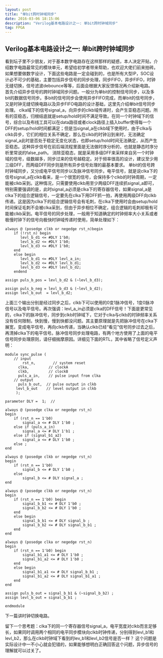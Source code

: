 ```yaml
---
layout: post
title: "单bit跨时钟域同步"
date: 2016-03-06 18:15:06 
description: "Verilog基本电路设计之一: 单bit跨时钟域同步"
tag: FPGA
---
```


## Verilog基本电路设计之一: 单bit跨时钟域同步

看到坛子里不少朋友，对于基本数字电路存在这样那样的疑惑，本人决定开贴，介绍数字电路最常见的模块单元，希望给初学者带来帮助，也欢迎大佬们前来拍砖。如果想要做数字设计，下面这些电路是一定会碰到的，也是所有大型IP，SOC设计必不可少的基础，主要包括异步信号的同步处理，同步FIFO，异步FIFO，时钟无缝切换，信号滤波debounce等等，后面会根据大家反馈情况再介绍新电路。
首先介绍异步信号的跨时钟域同步问题。一般分为单bit的控制信号同步，以及多bit的数据信号同步。多bit的信号同步会使用异步FIFO完成，而单bit的信号同步，又是时钟无缝切换电路以及异步FIFO电路的设计基础，这里先介绍单bit信号同步处理。
clka域下的信号signal_a，向异步的clkb域传递时，会产生亚稳态问题。所有的亚稳态，归根结底就是setup/hold时间不满足导致。在同一个时钟域下的信号，综合以及布线工具可以在data路径或者clock路径上插入buffer使得每一个DFF的setup/hold时间都满足；但是当signal_a在clkb域下使用时，由于clka与clkb异步，它们的相位关系不确定，那么在clkb的时钟沿到来时，无法确定signal_a此时是否处于稳定无变化状态，也即setup/hold时间无法确定，从而产生亚稳态。这种异步信号在前后端流程里面是无法做时序分析的，也就是静态时序分析里常说的false_path。
消除亚稳态，就是采用多级DFF来采样来自另一个时钟域的信号，级数越多，同步过来的信号越稳定。对于频率很高的设计，建议至少用三级DFF，而两级DFF同步则是所有异步信号处理的最基本要求。
单bit的信号跨时钟域同步，又分成电平信号同步以及脉冲信号同步。电平信号，就是说clka下的信号signal_a在clkb看来，是一个很宽的信号，会保持多个clkb的时钟周期，一定能被clkb采到。这种情况，只需要使用clkb用至少两级DFF连续抓signal_a即可，特别需要强调的是，此时signal_a必须是clka下的寄存器信号，如果signal_a是clka下的组合逻辑信号，一定要先在clka下用DFF抓一拍，再使用两级DFF向clkb传递。这是因为clka下的组合逻辑信号会有毛刺，在clka下使用时会由setup/hold时间保证毛刺不会被clka采到，但由于异步相位不确定，组合逻辑的毛刺却极有可能被clkb采到。电平信号的同步处理，一般用于知道确定的时钟频率大小关系或者极慢时钟下的信号向极快时钟域传递时使用，简单处理如下：

```
always @ (posedge clkb or negedge rst_n)begin
    if (!rst_n) begin
       levl_b_d1 <= #DLY 1'b0;
       levl_b_d2 <= #DLY 1'b0;
       levl_b_d3 <= #DLY 1'b0;
    end
    else begin
       levl_b_d1 <= #DLY levl_a_in;
       levl_b_d2 <= #DLY levl_b_d1;
       levl_b_d3 <= #DLY levl_b_d2;
    endend

assign puls_b_pos = levl_b_d2 & (~levl_b_d3);

assign puls_b_neg = levl_b_d3 & (~levl_b_d2);
assign levl_b_out  = levl_b_d2;
```

上面三个输出分别是经过同步之后，clkb下可以使用的0变1脉冲信号，1变0脉冲信号以及电平信号。再次强调：levl_a_in必须是clka的DFF信号！下面是更常见的，clka下的脉冲信号，同步到clkb时钟域下，它对于clka与clkb的时钟频率关系没有任何限制，快到慢，慢到快都没问题。其主要原理就是先把脉冲信号在clka下展宽，变成电平信号，再向clkb传递，当确认clkb已经“看见”信号同步过去之后，再清掉clka下的电平信号。脉冲信号同步处理电路，有两个地方使用了上面的电平信号同步处理原则，请仔细揣摩原因。详细见下面的RTL，其中省略了信号定义声明：

```
module sync_pulse (
    // input
        rst_n,        // system reset
      clka,         // clockA
      clkb,         // clockB
      puls_a_in,    // pulse input from clka
    // output
      puls_b_out,  // pulse output in clkb
     levl_b_out    // level output in clkb
     );

parameter DLY =  1;  //

always @ (posedge clka or negedge rst_n)
begin
    if (rst_n == 1'b0)
        signal_a <= # DLY 1'b0 ;
    else if (puls_a_in)
        signal_a <= # DLY 1'b1 ;
    else if (signal_b1_a2)
        signal_a <= # DLY 1'b0 ;
    else ;
end

always @ (posedge clkb or negedge rst_n)
begin
    if (rst_n == 1'b0)
        signal_b <= # DLY 1'b0 ;
    else
        signal_b <= # DLY signal_a ;
end

always @ (posedge clkb or negedge rst_n)
begin
    if (rst_n == 1'b0) begin
        signal_b_b1 <= # DLY 1'b0 ;
        signal_b_b2 <= # DLY 1'b0 ;
    end
    else begin
        signal_b_b1 <= # DLY signal_b ;
        signal_b_b2 <= # DLY signal_b_b1 ;
    end
end

always @ (posedge clka or negedge rst_n)
begin
    if (rst_n == 1'b0) begin
        signal_b1_a1 <= # DLY 1'b0 ;
        signal_b1_a2 <= # DLY 1'b0 ;
    end
    else begin
        signal_b1_a1 <= # DLY signal_b_b1 ;
        signal_b1_a2 <= # DLY signal_b1_a1 ;
    end
end

assign puls_b_out = signal_b_b1 & (~signal_b_b2) ;
assign levl_b_out = signal_b_b1 ;

endmodule
```

下一篇讲时钟切换电路。

留下一个思考题：clka下的同一个寄存器信号signal_a，电平宽度对clkb而言足够长，如果同时调用两个相同的电平同步模块向clkb时钟传递，分别得到levl_b1和levl_b2，那么在clkb时钟域下看到的lev_b1和levl_b2信号是否一样？
这个问题是实际设计中一不小心就会犯错的，如果能够想明白正确回答这个问题，异步信号的理解就可以过关了。